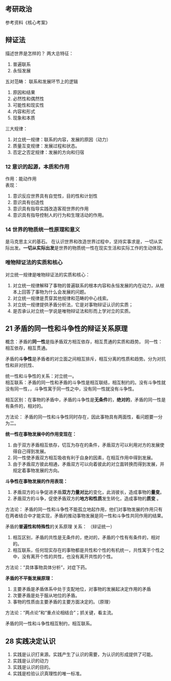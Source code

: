 ## 考研政治

参考资料《核心考案》

## 辩证法

描述世界是怎样的？
两大总特征：

1. 普遍联系
2. 永恒发展

五对范畴：
联系和发展环节上的逻辑

1. 原因和结果
2. 必然性和偶然性
3. 可能性和现实性
4. 内容和形式
5. 现象和本质

三大规律：

1. 对立统一规律：联系的内容，发展的原因（动力）
2. 质量互变规律：发展过程和状态。
3. 否定之否定规律：发展的方向和归宿

### 12 意识的起源，本质和作用

作用：能动作用  
表现：

1. 意识反应世界具有自觉性，目的性和计划性
2. 意识具有创造性
3. 意识具有指导实践改造客观世界的作用
4. 意识具有指导控制人的行为和生理活动的作用。

### 14 世界的物质统一性原理和意义

是马克思主义的基石。
在认识世界和改造世界过程中，坚持实事求是，一切从实际出发。**一切从实际出发**是世界的物质统一性在现实生活和实际工作的生动体现。

### 唯物辩证法的实质和核心

对立统一规律是唯物辩证法的实质和核心：

1. 对立统一规律解释了事物的普遍联系的根本内容和永恒发展的内在动力，从根本上回答了事物为什么会发展的问题。
2. 对立统一规律是贯穿其他规律和范畴的中心线索。
3. 对立统一规律提供矛盾分析法，它是对事物辩证认识的实质；
4. 是否承认对立统一学说是唯物辩证法和形而上学对立的实质。

## 21 矛盾的**同一性和斗争性**的辩证关系原理

概念：矛盾的**同一性**是指矛盾双方相互依存，相互贯通的实质和趋势。
同一性：相互依存，相互贯通。

矛盾的**斗争性**是矛盾者的对立面之间相互排斥，相互分离的性质和趋势。分为对抗性和非对抗性、

统一性和斗争性的关系：对立统一。  
相互联系：矛盾的同一性和矛盾的斗争性是相互联结，相互制约的。没有斗争性就没有同一性，，斗争性寓于同一性之中，没有同一性就没有斗争性。

相互区别：在事物的矛盾中，矛盾的斗争性是**无条件**的，**绝对的**，矛盾的同一性是有条件的，相对的。

方法论： 矛盾的同一性和斗争性同时存在，因此事物具有两面性，看问题要一分为二。

**统一性在事物发展中的作用变现在：**

1. 由于双方矛盾相互依存，切互为存在的条件，矛盾双方可以利用对方的发展使得自己得到发展。
2. 同一性使矛盾双方相互吸收有利于自身的因素，在相互作用中得到发展。
3. 由于矛盾双方彼此相通，矛盾双方可以向着彼此的对立面转换而得到发展，并规定着事物发展的方向。

**斗争性在事物发展的作用表现：**

1. 矛盾双方的斗争促进矛盾**双方力量对比**的变化，此消彼长，造成事物的**量变**。
2. 矛盾双方的斗争，促使矛盾双方的**地方和性质**发生转化，造成事物的**质变** 。

方法论： 矛盾的同一性和斗争性不能孤立地起作用，他们对事物发展的作用只有在两者结合中才能实现，矛盾的推动事物发展是同一性和斗争性共同作用的结果。

矛盾的**普遍性和特殊性**的关系原理
关系： （辩证统一）

1. 相互区别，矛盾的共性是无条件的，绝对的，矛盾的个性有有条件的，相对的。
2. 相互联系，任何现实存在的事物都是共性和个性的有机统一，共性寓于个性之中，没有离开个性的共性，也没有离开共性的个性。

方法论：“具体事物具体分析”，对症下药。

**矛盾的不平衡发展原理：**

1. 主要矛盾是矛盾体系中处于支配地位，对事物的发展起决定作用的矛盾
2. 次要矛盾是处于服从地位的矛盾。
3. 事物的性质由主要矛盾的主要方面决定的。（原理）

方法论：“两点论”和“重点论相结合”；抓关键，看主流。

矛盾的同一性和斗争性相互制约，相互联系。

## 28 实践决定认识

1. 实践是认识打来源。实践产生了认识的需要，为认识的形成提供了可能。
2. 实践是认识的动力
3. 实践是认识的目的。
4. 实践是检验认识真理性的唯一标准。
